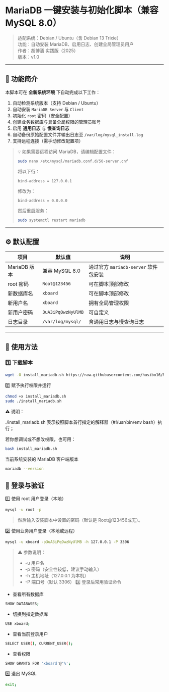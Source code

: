 # MariaDB 一键安装与初始化脚本（兼容 MySQL 8.0）

> 适配系统：Debian / Ubuntu（含 Debian 13 Trixie）  
> 功能：自动安装 MariaDB、启用日志、创建全局管理员用户  
> 作者：胡博涵 实践版（2025）  
> 版本：v1.0

---

## 📖 功能简介

本脚本可在 **全新系统环境** 下自动完成以下工作：

1. 自动检测系统版本（支持 Debian / Ubuntu）  
2. 自动安装 `MariaDB Server` 与 `Client`  
3. 初始化 `root` 密码（安全配置）  
4. 创建业务数据库与具备全局权限的管理员账号  
5. 启用 **通用日志** 与 **慢查询日志**  
6. 自动备份原始配置文件并输出日志至 `/var/log/mysql_install.log`  
7. 支持远程连接（需手动修改配置项）  

> 💡 如果需要远程访问 MariaDB，请编辑配置文件：
> ```bash
> sudo nano /etc/mysql/mariadb.conf.d/50-server.cnf
> ```
> 将以下行：
> ```
> bind-address = 127.0.0.1
> ```
> 修改为：
> ```
> bind-address = 0.0.0.0
> ```
> 然后重启服务：
> ```bash
> sudo systemctl restart mariadb
> ```

---

## ⚙️ 默认配置

| 项目 | 默认值 | 说明 |
|------|---------|------|
| MariaDB 版本 | 兼容 MySQL 8.0 | 通过官方 `mariadb-server` 软件包安装 |
| root 密码 | `Root@123456` | 可在脚本顶部修改 |
| 新数据库名 | `xboard` | 可在脚本顶部修改 |
| 新用户名 | `xboard` | 拥有全局管理权限 |
| 新用户密码 | `3uA3iPqOwzNyUlMB` | 可自定义 |
| 日志目录 | `/var/log/mysql/` | 含通用日志与慢查询日志 |

---

## 🚀 使用方法

### 1️⃣ 下载脚本

```bash
wget -O install_mariadb.sh https://raw.githubusercontent.com/husibo16/MariaDB/main/install_mariadb.sh
```
2️⃣ 赋予执行权限并运行

```bash
chmod +x install_mariadb.sh
sudo ./install_mariadb.sh
```
⚠️ 说明：

./install_mariadb.sh 表示按照脚本首行指定的解释器（#!/usr/bin/env bash）执行；

若你想调试或不想改权限，也可用：
```bash
bash install_mariadb.sh
```
当前系统安装的 MariaDB 客户端版本

```bash
mariadb --version
```
## 🧩 登录与验证

1️⃣ 使用 root 用户登录（本地）
```bash
mysql -u root -p
```
> 然后输入安装脚本中设置的密码（默认是 Root@123456或无）。

2️⃣ 使用业务用户登录（本地或远程）
```bash
mysql -u xboard -p3uA3iPqOwzNyUlMB -h 127.0.0.1 -P 3306
```
>⚠️ 参数说明：
> - -u 用户名
> - -p 密码（安全性较低，建议手动输入）
> - -h 主机地址（127.0.0.1 为本机）
> - -P 端口号（默认 3306）
3️⃣ 登录后常用验证命令
- 查看所有数据库
```bash
SHOW DATABASES;
```
- 切换到指定数据库
```bash
USE xboard;
```
- 查看当前登录用户
```bash
SELECT USER(), CURRENT_USER();
```
- 查看权限
```bash
SHOW GRANTS FOR 'xboard'@'%';
```
4️⃣ 退出 MySQL

```bash
exit;
```
